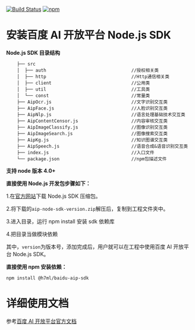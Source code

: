 [![Build Status](https://travis-ci.org/Baidu-AIP/nodejs-sdk.svg?branch=master)](https://travis-ci.org/Baidu-AIP/nodejs-sdk)
[![npm](https://img.shields.io/npm/v/baidu-aip-sdk.svg)](https://www.npmjs.com/package/baidu-aip-sdk)

# 安装百度 AI 开放平台 Node.js SDK

**Node.js SDK 目录结构**

        ├── src
        │  ├── auth                                //授权相关类
        │  ├── http                                //Http通信相关类
        │  ├── client                              //公用类
        │  ├── util                                //工具类
        │  └── const                               //常量类
        ├── AipOcr.js                              //文字识别交互类
        ├── AipFace.js                             //人脸识别交互类
        ├── AipNlp.js                              //语言处理基础技术交互类
        ├── AipContentCensor.js                    //内容审核交互类
        ├── AipImageClassify.js                    //图像识别交互类
        ├── AipImageSearch.js                      //图像搜索交互类
        ├── AipKg.js                               //知识图谱交互类
        ├── AipSpeech.js                           //语音合成&语音识别交互类
        ├── index.js                               //入口文件
        └── package.json                           //npm包描述文件

**支持 node 版本 4.0+**

**直接使用 Node.js 开发包步骤如下：**

1.在[官方网站](http://ai.baidu.com/sdk)下载 Node.js SDK 压缩包。

2.将下载的`aip-node-sdk-version.zip`解压后，复制到工程文件夹中。

3.进入目录，运行 npm install 安装 sdk 依赖库

4.把目录当做模块依赖

其中，`version`为版本号，添加完成后，用户就可以在工程中使用百度 AI 开放平台 Node.js SDK。

**直接使用 npm 安装依赖：**

```
npm install @h7ml/baidu-aip-sdk
```

# 详细使用文档

参考[百度 AI 开放平台官方文档](http://ai.baidu.com/docs)
